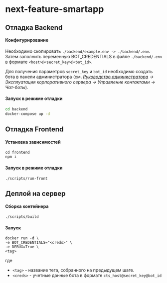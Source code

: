 # next-feature-smartapp

## Отладка Backend

#### Конфигурирование
Необходимо скопировать `./backend/example.env -> ./backend/.env`. Затем заполнить переменную BOT_CREDENTIALS в файле `./backend/.env` в формате `<host>@<secret_key>@<bot_id>`.

Для получения параметров `secret_key` и `bot_id` необходимо создать бота в панели администратора (см. *[Руководство администратора](https://express.ms/admin_guide.pdf) -> Эксплуатация корпоративного сервера -> Управление контактами -> Чат-боты*).

#### Запуск в режиме отладки
```bash
cd backend
docker-compose up -d
```

## Отладка Frontend

#### Установка зависимостей
```
cd frontend
npm i
```

#### Запуск в режиме отладки
```
./scripts/run-front
```

## Деплой на сервер

#### Сборка контейнера
```
./scripts/build
```

#### Запуск
```
docker run -d \
-e BOT_CREDENTIALS="<creds>" \
-e DEBUG=True \
<tag>
```
гдe
* `<tag>` - название тега, собранного на предыдущем шаге.
* `<creds>` - учетные данные бота в формате `cts_host@secret_key@bot_id`
